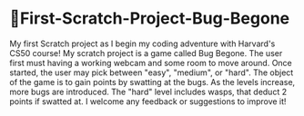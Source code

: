 # 🐞First-Scratch-Project-Bug-Begone
My first Scratch project as I begin my coding adventure with Harvard's CS50 course!
My scratch project is a game called Bug Begone. The user first must having a working webcam and some room to move around. Once started, the user may pick between "easy", "medium", or "hard". The object of the game is to gain points by swatting at the bugs. As the levels increase, more bugs are introduced. The "hard" level includes wasps, that deduct 2 points if swatted at. I welcome any feedback or suggestions to improve it!
